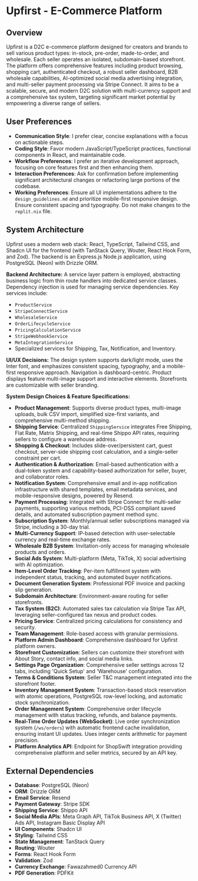 # Upfirst - E-Commerce Platform

## Overview
Upfirst is a D2C e-commerce platform designed for creators and brands to sell various product types: in-stock, pre-order, made-to-order, and wholesale. Each seller operates an isolated, subdomain-based storefront. The platform offers comprehensive features including product browsing, shopping cart, authenticated checkout, a robust seller dashboard, B2B wholesale capabilities, AI-optimized social media advertising integration, and multi-seller payment processing via Stripe Connect. It aims to be a scalable, secure, and modern D2C solution with multi-currency support and a comprehensive tax system, targeting significant market potential by empowering a diverse range of sellers.

## User Preferences
- **Communication Style**: I prefer clear, concise explanations with a focus on actionable steps.
- **Coding Style**: Favor modern JavaScript/TypeScript practices, functional components in React, and maintainable code.
- **Workflow Preferences**: I prefer an iterative development approach, focusing on core features first and then enhancing them.
- **Interaction Preferences**: Ask for confirmation before implementing significant architectural changes or refactoring large portions of the codebase.
- **Working Preferences**: Ensure all UI implementations adhere to the `design_guidelines.md` and prioritize mobile-first responsive design. Ensure consistent spacing and typography. Do not make changes to the `replit.nix` file.

## System Architecture
Upfirst uses a modern web stack: React, TypeScript, Tailwind CSS, and Shadcn UI for the frontend (with TanStack Query, Wouter, React Hook Form, and Zod). The backend is an Express.js Node.js application, using PostgreSQL (Neon) with Drizzle ORM.

**Backend Architecture:**
A service layer pattern is employed, abstracting business logic from thin route handlers into dedicated service classes. Dependency injection is used for managing service dependencies. Key services include:
- `ProductService`
- `StripeConnectService`
- `WholesaleService`
- `OrderLifecycleService`
- `PricingCalculationService`
- `StripeWebhookService`
- `MetaIntegrationService`
- Specialized services for Shipping, Tax, Notification, and Inventory.

**UI/UX Decisions:**
The design system supports dark/light mode, uses the Inter font, and emphasizes consistent spacing, typography, and a mobile-first responsive approach. Navigation is dashboard-centric. Product displays feature multi-image support and interactive elements. Storefronts are customizable with seller branding.

**System Design Choices & Feature Specifications:**
-   **Product Management**: Supports diverse product types, multi-image uploads, bulk CSV import, simplified size-first variants, and comprehensive multi-method shipping.
-   **Shipping Service**: Centralized `ShippingService` integrates Free Shipping, Flat Rate, Matrix Shipping, and real-time Shippo API rates, requiring sellers to configure a warehouse address.
-   **Shopping & Checkout**: Includes slide-over/persistent cart, guest checkout, server-side shipping cost calculation, and a single-seller constraint per cart.
-   **Authentication & Authorization**: Email-based authentication with a dual-token system and capability-based authorization for seller, buyer, and collaborator roles.
-   **Notification System**: Comprehensive email and in-app notification infrastructure with shared templates, email metadata services, and mobile-responsive designs, powered by Resend.
-   **Payment Processing**: Integrated with Stripe Connect for multi-seller payments, supporting various methods, PCI-DSS compliant saved details, and automated subscription payment method sync.
-   **Subscription System**: Monthly/annual seller subscriptions managed via Stripe, including a 30-day trial.
-   **Multi-Currency Support**: IP-based detection with user-selectable currency and real-time exchange rates.
-   **Wholesale B2B System**: Invitation-only access for managing wholesale products and orders.
-   **Social Ads System**: Multi-platform (Meta, TikTok, X) social advertising with AI optimization.
-   **Item-Level Order Tracking**: Per-item fulfillment system with independent status, tracking, and automated buyer notifications.
-   **Document Generation System**: Professional PDF invoice and packing slip generation.
-   **Subdomain Architecture**: Environment-aware routing for seller storefronts.
-   **Tax System (B2C)**: Automated sales tax calculation via Stripe Tax API, leveraging seller-configured tax nexus and product codes.
-   **Pricing Service**: Centralized pricing calculations for consistency and security.
-   **Team Management**: Role-based access with granular permissions.
-   **Platform Admin Dashboard**: Comprehensive dashboard for Upfirst platform owners.
-   **Storefront Customization**: Sellers can customize their storefront with About Story, contact info, and social media links.
-   **Settings Page Organization**: Comprehensive seller settings across 12 tabs, including 'Quick Setup' and 'Warehouse' configuration.
-   **Terms & Conditions System**: Seller T&C management integrated into the storefront footer.
-   **Inventory Management System**: Transaction-based stock reservation with atomic operations, PostgreSQL row-level locking, and automatic stock synchronization.
-   **Order Management System**: Comprehensive order lifecycle management with status tracking, refunds, and balance payments.
-   **Real-Time Order Updates (WebSocket)**: Live order synchronization system (`/ws/orders`) with automatic frontend cache invalidation, ensuring instant UI updates. Uses integer cents arithmetic for payment precision.
-   **Platform Analytics API**: Endpoint for ShopSwift integration providing comprehensive platform and seller metrics, secured by an API key.

## External Dependencies
-   **Database**: PostgreSQL (Neon)
-   **ORM**: Drizzle ORM
-   **Email Service**: Resend
-   **Payment Gateway**: Stripe SDK
-   **Shipping Service**: Shippo API
-   **Social Media APIs**: Meta Graph API, TikTok Business API, X (Twitter) Ads API, Instagram Basic Display API
-   **UI Components**: Shadcn UI
-   **Styling**: Tailwind CSS
-   **State Management**: TanStack Query
-   **Routing**: Wouter
-   **Forms**: React Hook Form
-   **Validation**: Zod
-   **Currency Exchange**: Fawazahmed0 Currency API
-   **PDF Generation**: PDFKit